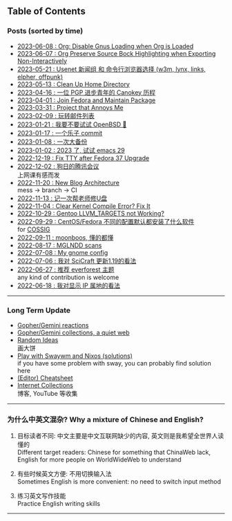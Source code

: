 ## Table of Contents
### Posts (sorted by time)
- [2023-06-08 : Org: Disable Gnus Loading when Org is Loaded](gmi/org_load_gnus_disable.gmi.txt)<br>
- [2023-06-07 : Org Preserve Source Bock Highlighting when Exporting Non-Interactively](org_export_highlight)<br>
- [2023-05-21 : Usenet 新闻组 和 命令行浏览器选择 (w3m, lynx, links, elpher, offpunk)](usenet_and_cli_browsers)<br>
- [2023-05-13 : Clean Up Home Directory](gmi/cleanup_home.gmi.txt)<br>
- [2023-04-16 : 一位 PGP 进步青年的 Canokey 历程](pgp_canokey)<br>
- [2023-04-01 : Join Fedora and Maintain Package](fedora_contrib)<br>
- [2023-03-31 : Project that Annoys Me](gmi/annoying_project.gmi.txt)<br>
- [2023-02-09 : 玩转邮件列表](mailinglist)<br>
- [2023-01-21 : 我要不要试试 OpenBSD 🐡](whatif_openbsd)<br>
- [2023-01-17 : 一个乐子 commit](misc/lol.diff.txt)<br>
- [2023-01-08 : 一次大备份](backup_everything)<br>
- [2023-01-02 : 2023 了, 试试 emacs 29](emacs29_2023)<br>
- [2022-12-19 : Fix TTY after Fedora 37 Upgrade](fix_tty)<br>
- [2022-12-02 : 狗日的腾讯会议](damn_tencent_meeting)<br>
上网课有感而发
- [2022-11-20 : New Blog Architecture](new_blog_arch)<br>
mess -> branch -> CI
- [2022-11-13 : 记一次帮老师修U盘](recover_udisk)<br>
- [2022-11-04 : Clear Kernel Compile Error? Fix It](clear_kernel_compile_fix)<br>
- [2022-10-29 : Gentoo LLVM\_TARGETS not Working?](gentoo_llvm_targets)<br>
- [2022-09-29 : CentOS/Fedora 不同的配置默认都安装了什么软件](anaconda_kickstarts)<br>
for [COSSIG](https://www.cossig.org)
- [2022-09-11 : moonboos, 懂的都懂](moonboos)<br>
- [2022-08-17 : MGLNDD scans](weird_mglndd)<br>
- [2022-07-08 : My gnome config](my_gnome_config)<br>
- [2022-07-06 : 我对 SciCraft 更新1.19的看法](gmi/scicraft_update.gmi.txt)<br>
- [2022-06-27 : 推荐 everforest 主题](recommend_everforest_theme)<br>
any kind of contribution is welcome
- [2022-06-18 : 我对显示 IP 属地的看法](bili_ip)<br>

---

### Long Term Update
- [Gopher/Gemini reactions](gmi/re.gmi.txt)<br>
- [Gopher/Gemini collections, a quiet web](gmi/collections.gmi.txt)<br>
- [Random Ideas](ideas)<br>
画大饼
- [Play with Swaywm and Nixos (solutions)](wayland)<br>
if you have some problem with sway, you can probably find solution here
- [(Editor) Cheatsheet](cheatsheet)<br>
- [Internet Collections](internet_collections)<br>
博客, YouTube 等收集

---

### 为什么中英文混杂? Why a mixture of Chinese and English?

1. 目标读者不同: 中文主要是中文互联网缺少的内容, 英文则是我希望全世界人读懂的<br>
   Different target readers: Chinese for something that ChinaWeb lack, English for more people on WorldWideWeb to understand

2. 有些时候英文方便: 不用切换输入法<br>
   Sometimes English is more convenient: no need to switch input method

3. 练习英文写作技能<br>
   Practice English writing skills

---
